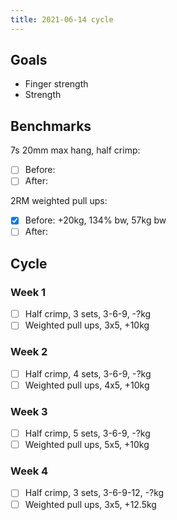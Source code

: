 ```yaml
---
title: 2021-06-14 cycle
---
```

## Goals

- Finger strength
- Strength

## Benchmarks

7s 20mm max hang, half crimp:

- [ ] Before:
- [ ] After:

2RM weighted pull ups:

- [x] Before: +20kg, 134% bw, 57kg bw
- [ ] After:

## Cycle

### Week 1

- [ ] Half crimp, 3 sets, 3-6-9, -?kg
- [ ] Weighted pull ups, 3x5, +10kg

### Week 2

- [ ] Half crimp, 4 sets, 3-6-9, -?kg
- [ ] Weighted pull ups, 4x5, +10kg

### Week 3

- [ ] Half crimp, 5 sets, 3-6-9, -?kg
- [ ] Weighted pull ups, 5x5, +10kg

### Week 4

- [ ] Half crimp, 3 sets, 3-6-9-12, -?kg
- [ ] Weighted pull ups, 3x5, +12.5kg
